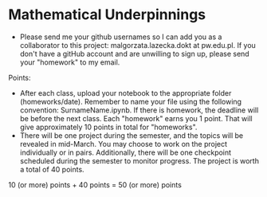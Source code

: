 # Mathematical Underpinnings

  - Please send me your github usernames so I can add you as a collaborator to this project: malgorzata.lazecka.dokt at pw.edu.pl. If you don't have a gitHub account and are unwilling to sign up, please send your "homework" to my email.

Points:
  - After each class, upload your notebook to the appropriate folder (homeworks/date). Remember to name your file using the following convention: SurnameName.ipynb. If there is homework, the deadline will be before the next class. Each "homework" earns you 1 point. That will give approximately 10 points in total for "homeworks".
  - There will be one project during the semester, and the topics will be revealed in mid-March. You may choose to work on the project individually or in pairs. Additionally, there will be one checkpoint scheduled during the semester to monitor progress. The project is worth a total of 40 points.

10 (or more) points + 40 points = 50 (or more) points
